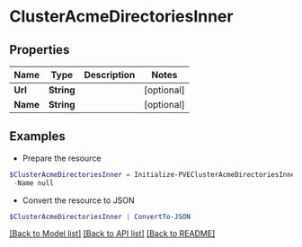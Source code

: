 # ClusterAcmeDirectoriesInner
## Properties

Name | Type | Description | Notes
------------ | ------------- | ------------- | -------------
**Url** | **String** |  | [optional] 
**Name** | **String** |  | [optional] 

## Examples

- Prepare the resource
```powershell
$ClusterAcmeDirectoriesInner = Initialize-PVEClusterAcmeDirectoriesInner  -Url null `
 -Name null
```

- Convert the resource to JSON
```powershell
$ClusterAcmeDirectoriesInner | ConvertTo-JSON
```

[[Back to Model list]](../README.md#documentation-for-models) [[Back to API list]](../README.md#documentation-for-api-endpoints) [[Back to README]](../README.md)

